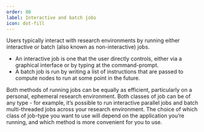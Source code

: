 ```yaml
---
order: 80
label: Interactive and batch jobs
icon: dot-fill
---
```


Users typically interact with research environments by running either interactive or batch (also known as non-interactive) jobs.

- An interactive job is one that the user directly controls, either via a graphical interface or by typing at the command-prompt.
- A batch job is run by writing a list of instructions that are passed to compute nodes to run at some point in the future.

Both methods of running jobs can be equally as efficient, particularly on a personal, ephemeral research environment. Both classes of job can be of any type - for example, it’s possible to run interactive parallel jobs and batch multi-threaded jobs across your research environment. The choice of which class of job-type you want to use will depend on the application you’re running, and which method is more convenient for you to use.